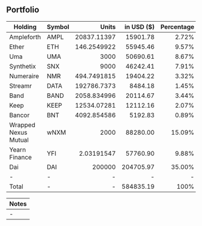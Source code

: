 ## Portfolio

| Holding              | Symbol | Units       | in USD ($)  | Percentage |
|----------------------|--------|-------------:|-------------:|------------:|
| Ampleforth           | AMPL   | 20837.11397 | 15901.78   | 2.72%      |
| Ether                | ETH    | 146.2549922 | 55945.46   | 9.57%      |
| Uma                  | UMA    | 3000        | 50690.61   | 8.67%      |
| Synthetix            | SNX    | 9000        | 46242.41   | 7.91%      |
| Numeraire            | NMR    | 494.7491815 | 19404.22   | 3.32%      |
| Streamr              | DATA   | 192786.7373 | 8484.18    | 1.45%      |
| Band                 | BAND   | 2058.834996 | 20114.67   | 3.44%      |
| Keep                 | KEEP   | 12534.07281 | 12112.16   | 2.07%      |
| Bancor               | BNT    | 4092.854586 | 5192.83    | 0.89%      |
| Wrapped Nexus Mutual | wNXM   | 2000        | 88280.00      | 15.09%     |
| Yearn Finance        | YFI    | 2.03191547  | 57760.90    | 9.88%      |
| Dai                  | DAI    | 200000      | 204705.97  | 35.00%     |
| -                    | -      | -           | -          | -          |
| Total                | -      | -           | 584835.19  | 100%       |

|Notes|
|---|
|-|
